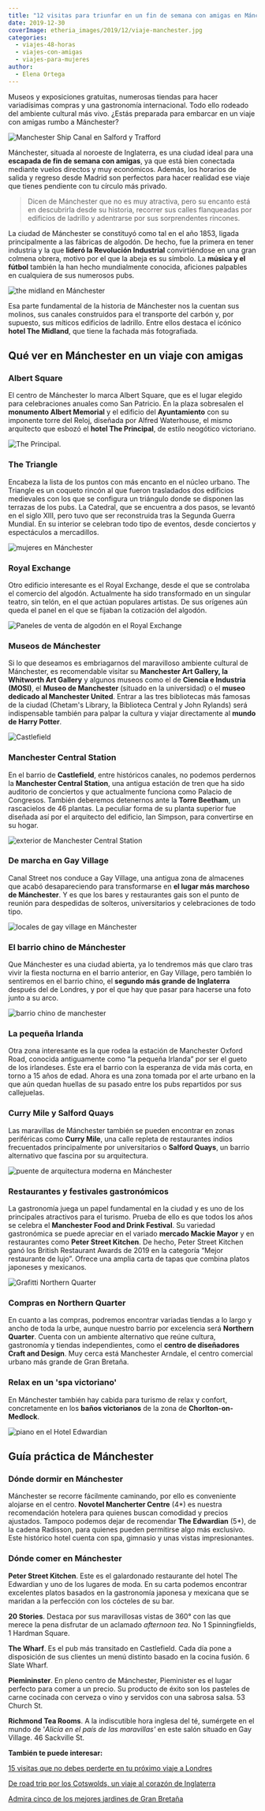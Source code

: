 ```yaml
---
title: "12 visitas para triunfar en un fin de semana con amigas en Mánchester"
date: 2019-12-30
coverImage: etheria_images/2019/12/viaje-manchester.jpg
categories: 
  - viajes-48-horas
  - viajes-con-amigas
  - viajes-para-mujeres
author: 
  - Elena Ortega
---
```


Museos y exposiciones gratuitas, numerosas tiendas para hacer variadísimas compras y una 
gastronomía internacional. Todo ello rodeado del ambiente cultural más vivo. ¿Estás 
preparada para embarcar en un viaje con amigas rumbo a Mánchester? 

![Manchester Ship Canal en Salford y Trafford](etheria_images/2019/12/viaje-manchester-900x584.jpg "Manchester Ship Canal en Salford y Trafford. © Julian Elliott/ Visit Britain")

Mánchester, situada al noroeste de Inglaterra, es una ciudad ideal para una **escapada 
de fin de semana con amigas**, ya que está bien conectada mediante vuelos directos y muy 
económicos. Además, los horarios de salida y regreso desde Madrid son perfectos para 
hacer realidad ese viaje que tienes pendiente con tu círculo más privado. 

> Dicen de Mánchester que no es muy atractiva, pero su encanto está en descubrirla desde 
> su historia, recorrer sus calles flanqueadas por edificios de ladrillo y adentrarse por 
> sus sorprendentes rincones. 

La ciudad de Mánchester se constituyó como tal en el año 1853, ligada principalmente a 
las fábricas de algodón. De hecho, fue la primera en tener industria y la que **lideró 
la Revolución Industrial** convirtiéndose en una gran colmena obrera, motivo por el que 
la abeja es su símbolo. La **música y el fútbol** también la han hecho mundialmente 
conocida, aficiones palpables en cualquiera de sus numerosos pubs. 

![the midland en Mánchester](etheria_images/2019/12/viaje-mujeres-manchester-The-Midland-900x631.jpg "The Midland, la fachada más icónica de Mánchester. © Elena Ortega")

Esa parte fundamental de la historia de Mánchester nos la cuentan sus molinos, sus 
canales construidos para el transporte del carbón y, por supuesto, sus míticos edificios 
de ladrillo. Entre ellos destaca el icónico **hotel The Midland**, que tiene la fachada 
más fotografiada. 

## Qué ver en Mánchester en un viaje con amigas

### Albert Square

El centro de Mánchester lo marca Albert Square, que es el lugar elegido para 
celebraciones anuales como San Patricio. En la plaza sobresalen el **monumento Albert 
Memorial** y el edificio del **Ayuntamiento** con su imponente torre del Reloj, diseñada 
por Alfred Waterhouse, el mismo arquitecto que esbozó el **hotel The Principal**, de 
estilo neogótico victoriano. 

![The Principal.](etheria_images/2019/12/viaje-mujeres-manchester-The-Principal.jpg "The Principal. © E.O.")

### The Triangle

Encabeza la lista de los puntos con más encanto en el núcleo urbano. The Triangle es un 
coqueto rincón al que fueron trasladados dos edificios medievales con los que se 
configura un triángulo donde se disponen las terrazas de los pubs. La Catedral, que se 
encuentra a dos pasos, se levantó en el siglo XIII, pero tuvo que ser reconstruida tras 
la Segunda Guerra Mundial. En su interior se celebran todo tipo de eventos, desde 
conciertos y espectáculos a mercadillos. 

![mujeres en Mánchester](etheria_images/2019/12/viaje-mujeres-manchester-The-Triangle-900x675.jpg "The Triangle. © E.O.")

### Royal Exchange

Otro edificio interesante es el Royal Exchange, desde el que se controlaba el comercio 
del algodón. Actualmente ha sido transformado en un singular teatro, sin telón, en el 
que actúan populares artistas. De sus orígenes aún queda el panel en el que se fijaban 
la cotización del algodón. 

![Paneles de venta de algodón en el Royal Exchange](etheria_images/2019/12/viaje-mujeres-manchester-Royal-Exchange-900x675.jpg "Paneles de venta de algodón en el Royal Exchange. © E.O.")

### Museos de Mánchester

Si lo que deseamos es embriagarnos del maravilloso ambiente cultural de Mánchester, es 
recomendable visitar su **Manchester Art Gallery, la Whitworth Art Gallery** y algunos 
museos como el de **Ciencia e Industria (MOSI)**, el **Museo de Manchester** (situado en 
la universidad) o el **museo dedicado al Manchester United**. Entrar a las tres 
bibliotecas más famosas de la ciudad (Chetam's Library, la Biblioteca Central y John 
Rylands) será indispensable también para palpar la cultura y viajar directamente al 
**mundo de Harry Potter**. 

![Castlefield](etheria_images/2019/12/viaje-mujeres-manchester-Castlefield-900x644.jpg "Castlefield. © E.O.")

### Manchester Central Station

En el barrio de **Castlefield**, entre históricos canales, no podemos perdernos la 
**Manchester Central Station**, una antigua estación de tren que ha sido auditorio de 
conciertos y que actualmente funciona como Palacio de Congresos. También deberemos 
detenernos ante la **Torre Beetham**, un rascacielos de 46 plantas. La peculiar forma de 
su planta superior fue diseñada así por el arquitecto del edificio, Ian Simpson, para 
convertirse en su hogar. 

![exterior de Manchester Central Station](etheria_images/2019/12/viaje-mujeres-manchester-Central-Station-813x1024.jpg "Manchester Central Station. © E.O.")

### De marcha en Gay Village

Canal Street nos conduce a Gay Village, una antigua zona de almacenes que acabó 
desapareciendo para transformarse en **el lugar más marchoso de Mánchester**. Y es que 
los bares y restaurantes gais son el punto de reunión para despedidas de solteros, 
universitarios y celebraciones de todo tipo. 

![locales de gay village en Mánchester](etheria_images/2019/12/viaje-mujeres-manchester-Gay-Village-900x620.jpg "Gay Village. Canal Street es la calle más viva de Mánchester. © E.O.")

### El barrio chino de Mánchester

Que Mánchester es una ciudad abierta, ya lo tendremos más que claro tras vivir la fiesta 
nocturna en el barrio anterior, en Gay Village, pero también lo sentiremos en el barrio 
chino, el **segundo más grande de Inglaterra** después del de Londres, y por el que hay 
que pasar para hacerse una foto junto a su arco. 

![barrio chino de manchester](etheria_images/2019/12/viaje-mujeres-manchester-chinatown-900x935.jpg "Entrada al barrio chino de Mánchester. © E.O.")

### La pequeña Irlanda

Otra zona interesante es la que rodea la estación de Manchester Oxford Road, conocida 
antiguamente como “la pequeña Irlanda” por ser el gueto de los irlandeses. Éste era el 
barrio con la esperanza de vida más corta, en torno a 15 años de edad. Ahora es una zona 
tomada por el arte urbano en la que aún quedan huellas de su pasado entre los pubs 
repartidos por sus callejuelas. 

### Curry Mile y Salford Quays

Las maravillas de Mánchester también se pueden encontrar en zonas periféricas como 
**Curry Mile**, una calle repleta de restaurantes indios frecuentados principalmente por 
universitarios o **Salford Quays**, un barrio alternativo que fascina por su 
arquitectura. 

![puente de arquitectura moderna en Mánchester](etheria_images/2019/12/viaje-mujeres-manchester-The-Quays-900x635.jpg "The Quays. © E.O.")

### Restaurantes y festivales gastronómicos

La gastronomía juega un papel fundamental en la ciudad y es uno de los principales 
atractivos para el turismo. Prueba de ello es que todos los años se celebra el 
**Manchester Food and Drink Festival**. Su variedad gastronómica se puede apreciar en el 
variado **mercado Mackie Mayor** y en restaurantes como **Peter Street Kitchen**. De 
hecho, Peter Street Kitchen ganó los British Restaurant Awards de 2019 en la categoría 
“Mejor restaurante de lujo”. Ofrece una amplia carta de tapas que combina platos 
japoneses y mexicanos. 

![Grafitti Northern Quarter](etheria_images/2019/12/viaje-mujeres-manchester-Northern-Quarter-900x674.jpg "Northern Quarter. © E.O.")

### Compras en Northern Quarter

En cuanto a las compras, podremos encontrar variadas tiendas a lo largo y ancho de toda 
la urbe, aunque nuestro barrio por excelencia será **Northern Quarter**. Cuenta con un 
ambiente alternativo que reúne cultura, gastronomía y tiendas independientes, como el 
**centro de diseñadores Craft and Design**. Muy cerca está Manchester Arndale, el centro 
comercial urbano más grande de Gran Bretaña. 

### Relax en un 'spa victoriano'

En Mánchester también hay cabida para turismo de relax y confort, concretamente en los 
**baños victorianos** de la zona de **Chorlton-on-Medlock**. 

![piano en el Hotel Edwardian](etheria_images/2019/12/viaje-mujeres-manchester-The-Edwuardian-Hotel-681x1024.jpg "© Hotel Edwardian.")

## Guía práctica de Mánchester

### Dónde dormir en Mánchester

Mánchester se recorre fácilmente caminando, por ello es conveniente alojarse en el 
centro. **Novotel Mancherter Centre** (4\*) es nuestra recomendación hotelera para 
quienes buscan comodidad y precios ajustados. Tampoco podemos dejar de recomendar **The 
Edwardian** (5\*), de la cadena Radisson, para quienes pueden permitirse algo más 
exclusivo. Este histórico hotel cuenta con spa, gimnasio y unas vistas impresionantes. 

### Dónde comer en Mánchester

**Peter Street Kitchen**. Este es el galardonado restaurante del hotel The Edwardian y 
uno de los lugares de moda. En su carta podemos encontrar excelentes platos basados en 
la gastronomía japonesa y mexicana que se maridan a la perfección con los cócteles de su 
bar. 

**20 Stories**. Destaca por sus maravillosas vistas de 360° con las que merece la pena 
disfrutar de un aclamado _afternoon tea_. No 1 Spinningfields, 1 Hardman Square. 

**The Wharf**. Es el pub más transitado en Castlefield. Cada día pone a disposición de 
sus clientes un menú distinto basado en la cocina fusión. 6 Slate Wharf. 

**Piemininster**. En pleno centro de Mánchester, Pieminister es el lugar perfecto para 
comer a un precio. Su producto de éxito son los pasteles de carne cocinada con cerveza o 
vino y servidos con una sabrosa salsa. 53 Church St. 

**Richmond Tea Rooms**. A la indiscutible hora inglesa del té, sumérgete en el mundo de 
'_Alicia en el país de las maravillas'_ en este salón situado en Gay Village. 46 
Sackville St. 

**También te puede interesar:** 

[15 visitas que no debes perderte en tu próximo viaje a 
Londres](https://etheriamagazine.com/2022/11/10/que-ver-londres-nuevo-clasico/) 

[De road trip por los Cotswolds, un viaje al corazón de 
Inglaterra](https://etheriamagazine.com/2019/08/08/de-road-trip-por-los-cotswolds-un-viaje-al-corazon-de-inglaterra/) 

[Admira cinco de los mejores jardines de Gran 
Bretaña](https://etheriamagazine.com/2021/04/22/los-mejores-jardines-de-gran-bretana/)
